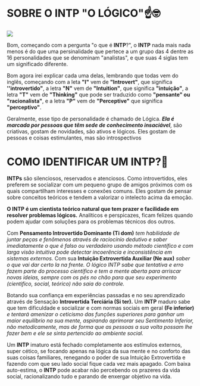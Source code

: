 <h1>SOBRE O INTP "O LÓGICO"☝🤓</h1>

![](https://a-static.mlcdn.com.br/450x450/quadro-personalidade-intp-mbti-tamanho-a3-com-molduraopcao-4-recantoastralsite/recantoastralsite/q4/e2de62169955174b6438ff341c933483.jpeg)

<p> Bom, começando com a pergunta "o que é <strong>INTP</strong>?", o <strong>INTP</strong> nada mais nada menos é do que uma persinalidade que pertece a um grupo das 4 dentre as 16 personalidades que se denominam "analistas", e que suas 4 siglas tem um significado diferente.</p>
<p>Bom agora irei explicar cada uma delas, lembrando que todas vem do inglês, começando com a leta <strong>"I"</strong> vem de <strong>"Introvert"</strong>, que significa <strong>''introvertido"</strong>, a letra <strong>"N"</strong> vem de <strong>"Intuition"</strong>, que significa <strong>"intuição"</strong>,
 a letra <strong>"T"</strong> vem de <strong>"Thinking"</strong> que pode ser traduzido como <strong>"pensante" ou "racionalista"</strong>, e a letra <strong>"P"</strong> vem de <strong>"Perceptive"</strong> que significa <strong>"perceptivo"</strong>.</p>
 
<p> Geralmente, esse tipo de personalidade é chamado de Lógica. <strong><em>Ela é marcada por pessoas que têm sede de conhecimento insaciável</em></strong>, são criativas, gostam de novidades, são ativos e lógicos. Eles gostam de pessoas e coisas estimulantes, mas são introspectivos </p>

<h1>COMO IDENTIFICAR UM INTP?🤔</h1>

<p><strong>INTPs</strong> são silenciosos, reservados e atenciosos. Como introvertidos, eles preferem se socializar com um pequeno grupo de amigos próximos com os quais compartilham interesses e conexões comuns. Eles gostam de pensar sobre conceitos teóricos e tendem a valorizar o intelecto acima da emoção.</p>

<p><strong>O INTP é um cientista teórico natural que tem prazer e facilidade em resolver problemas lógicos.</strong> Analíticos e perspicazes, ficam felizes quando podem ajudar com soluções para os problemas técnicos dos outros.</p> Com <strong>Pensamento Introvertido Dominante (Ti dom)</strong> <em>tem habilidade de juntar peças e fenômenos através de raciocínio dedutivo e saber imediatamente o que é falso ou verdadeiro usando método científico e com larga visão intuitiva pode detectar incoerência e inconsistência em sistemas externos.</em> Com sua <strong>Intuição Extrovertida Auxiliar (Ne aux)</strong> <em>saber o que vai dar certo la na frente. O lógico INTP sabe que tentativa e erro fazem parte do processo científico e tem a mente aberta para arriscar novas ideias, sempre com os pés no chão para que seu experimento (cientifico, social, teórico) não saia do controle.</em></p> Botando sua confiança em experiências passadas e no seu aprendizado através de Sensação <strong>Introvertida Terciária (Si ter).</strong> Um <strong>INTP</strong> maduro sabe que tem dificuldade e socializar e com normas sociais em geral <strong>(Fe inferior)</strong> <em>e tentará amenizar o ceticismo das funções superiores para ganhar um maior equilíbrio na sua mente, aspirando aprimorar seu Sentimento Inferior, não metodicamente, mas de forma que as pessoas a sua volta possam lhe fazer bem e ele se sinta pertencido ao ambiente social.</em></p>

<p>Um <strong>INTP</strong> imaturo está fechado completamente aos estímulos externos, super cético, se focando apenas na lógica da sua mente e no conforto das suas coisas familiares, renegando o poder de sua Intuição Extrovertida e fazendo com que seu lado social fique cada vez mais apagado. Com baixa auto-estima, o <strong>INTP</strong> pode acabar não percebendo os prazeres da vida social, racionalizando tudo e parando de enxergar objetivo na vida.</p>
